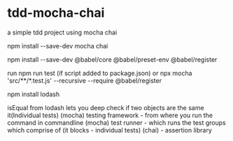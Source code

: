 # tdd-mocha-chai
a simple tdd project using mocha chai

npm install --save-dev mocha chai

npm install --save-dev @babel/core @babel/preset-env @babel/register

run
npm run test (if script added to package.json)
or
npx mocha 'src/**/*.test.js' --recursive --require @babel/register

npm install lodash

isEqual from lodash lets you deep check if two objects are the same
it(Individual tests)
(mocha) testing framework - from where you run the command in commandline
(mocha) test runner - which runs the test groups which comprise of (it blocks - individual tests)
(chai) - assertion library